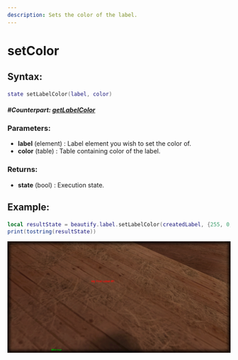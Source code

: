 ```yaml
---
description: Sets the color of the label.
---
```


# setColor

## **Syntax:**

```lua
state setLabelColor(label, color)
```

#### _**\#Counterpart:**_ [_**getLabelColor**_](getlabelcolor.md)

### **Parameters:**

* **label** \(element\) : Label element you wish to set the color of.
* **color** \(table\) : Table containing color of the label.

### **Returns:**

* **state** \(bool\) : Execution state.

## **Example:**

```lua
local resultState = beautify.label.setLabelColor(createdLabel, {255, 0, 0, 255})
print(tostring(resultState))
```

![](../../.gitbook/assets/setlabelcolor.png)

